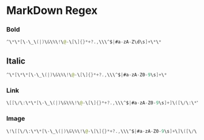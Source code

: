 # MarkDown Regex 

### Bold 
```swift
^\*\*[\-\_\(|)\&\%\!\@-\[\]{}*+?.,\\\^$|#a-zA-Z\d\s]+\*\*
```

## Italic
```swift
^\*[\*\*[\-\_\(|)\&\%\!\@-\[\]{}*+?.,\\\^$|#a-zA-Z0-9\s]+\*
```

### Link
```swift
\[[\/\:\*\*[\-\_\(|)\&\%\!\@-\[\]{}*+?.,\\\^$|#a-zA-Z0-9\s]+]\([\/\:\*\*[\-\_\(|)\&\%\!\@-\[\]{}*+?.,\\\^$|#a-zA-Z0-9]+\)
```
### Image 
```swift
\!\[[\/\:\*\*[\-\_\(|)\&\%\!\@-\[\]{}*+?.,\\\^$|#a-zA-Z0-9\s]+\]\([\/\:\*\*[\-\_\(|)\&\%\!\@-\[\]{}*+?.,\\\^$|#a-zA-Z0-9]+\)
```
